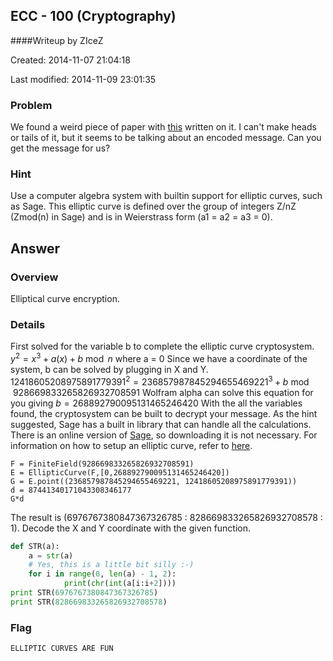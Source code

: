 ## ECC - 100 (Cryptography) ##
####Writeup by ZIceZ

Created: 2014-11-07 21:04:18

Last modified: 2014-11-09 23:01:35


### Problem ###
We found a weird piece of paper with [this](https://picoctf.com/problem-static/crypto/ecc/ecc_handout.txt) written on it. I can't make heads or tails of it, but it seems to be talking about an encoded message. Can you get the message for us?

### Hint ###
Use a computer algebra system with builtin support for elliptic curves, such as Sage. This elliptic curve is defined over the group of integers Z/nZ (Zmod(n) in Sage) and is in Weierstrass form (a1 = a2 = a3 = 0).

## Answer ##
### Overview ###
Elliptical curve encryption.
### Details ###
First solved for the variable b to complete the elliptic curve cryptosystem.
$y^2 = x^3 + a(x) + b \bmod n$ where a = 0
Since we have a coordinate of the system, b can be solved by plugging in X and Y.
$12418605208975891779391^2 = 236857987845294655469221^3 + b \bmod 928669833265826932708591$
Wolfram alpha can solve this equation for you giving
$b = 268892790095131465246420$
With the all the variables found, the cryptosystem can be built to decrypt your message. As the hint suggested, Sage has a built in library that can handle all the calculations. There is an online version of [Sage](cloud.sagemath.com), so downloading it is not necessary. For information on how to setup an elliptic curve, refer to [here](http://www.sagemath.org/doc/constructions/elliptic_curves.html).
```
F = FiniteField(928669833265826932708591)
E = EllipticCurve(F,[0,268892790095131465246420])
G = E.point((236857987845294655469221, 12418605208975891779391))
d = 87441340171043308346177
G*d
```
The result is (6976767380847367326785 : 828669833265826932708578 : 1). Decode the X and Y coordinate with the given function.
```Python
def STR(a):
    a = str(a)
    # Yes, this is a little bit silly :-)
    for i in range(0, len(a) - 1, 2):
            print(chr(int(a[i:i+2])))
print STR(6976767380847367326785)
print STR(828669833265826932708578)
```

### Flag ###
    ELLIPTIC CURVES ARE FUN
